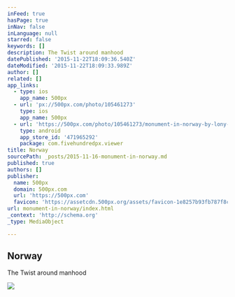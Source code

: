 ```yaml
---
inFeed: true
hasPage: true
inNav: false
inLanguage: null
starred: false
keywords: []
description: The Twist around manhood
datePublished: '2015-11-22T18:09:36.540Z'
dateModified: '2015-11-22T18:09:33.989Z'
author: []
related: []
app_links:
  - type: ios
    app_name: 500px
  - url: 'px://500px.com/photo/105461273'
    type: ios
    app_name: 500px
  - url: 'https://500px.com/photo/105461273/monument-in-norway-by-lony-meyer'
    type: android
    app_store_id: '471965292'
    package: com.fivehundredpx.viewer
title: Norway
sourcePath: _posts/2015-11-16-monument-in-norway.md
published: true
authors: []
publisher:
  name: 500px
  domain: 500px.com
  url: 'https://500px.com'
  favicon: 'https://assetcdn.500px.org/assets/favicon-1e8257b93fb787f8ceb66b5522ee853c.ico'
url: monument-in-norway/index.html
_context: 'http://schema.org'
_type: MediaObject

---
```

<article style=""><h1>Norway</h1><p>The Twist around manhood</p><img src="https://drscdn.500px.org/photo/105461273/m%3D2048/a999dfcb4ee77b2f301eddcc0f62c02f" /></article>